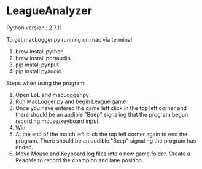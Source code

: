 # LeagueAnalyzer

Python version : 2.7.11

To get macLogger.py running on mac via terminal
1) brew install python
2) brew install portaudio
3) pip install pynput
4) pip install pyaudio


Steps when using the program:
1) Open LoL and macLogger.py
2) Run MacLogger.py and begin League game
3) Once you have entered the game left click in the top left corner
   and there should be an audible "Beep" signaling that the program
   begun recording mouse/keyboard input.
4) Win
5) At the end of the match left click the top left corner again
   to end the program.  There should be an audible "Beep" signaling
   the program has ended.
6) Move Mouse and Keyboard log files into a new game folder.  Create
   a ReadMe to record the champion and lane position.